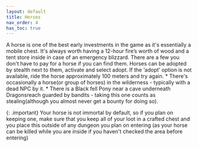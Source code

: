 ```yaml
---
layout: default
title: Horses
nav_order: 4
has_toc: true
---
```



A horse is one of the best early investments in the game as it's essentially a mobile chest. It's always worth having a 12-hour fire’s worth of wood and a tent store inside in case of an emergency blizzard. There are a few you don't have to pay for a horse if you can find them. Horses can be adopted by stealth next to them, activate and select adopt. If the ‘adopt’ option is not available, ride the horse approximately 100 meters and try again. 
    * There's occasionally a horse(or group of horses) in the wilderness - typically with a dead NPC by it. 
    * There is a Black fell Pony near a cave underneath Dragonsreach guarded by bandits - taking this one counts as stealing(although you almost never get a bounty for doing so).


{: .important}
Your horse is not immortal by default, so if you plan on keeping one, make sure that you keep all of your loot in a crafted chest and you place this outside of any dungeon you plan on entering (as your horse can be killed while you are inside if you haven't checked the area before entering)
